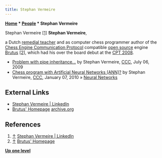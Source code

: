 ```yaml
---
title: Stephan Vermeire
---
```

**[Home](Home "Home") \* [People](People "People") \* Stephan Vermeire**



 [](https://www.linkedin.com/in/stephan-vermeire-7b93477a/) Stephan Vermeire <a id="cite-note-1" href="#cite-ref-1">[1]</a> 
**Stephan Vermeire**,  

a Dutch [remedial teacher](https://en.wikipedia.org/wiki/Remedial_education) and as computer chess programmer author of the [Chess Engine Communication Protocol](Chess_Engine_Communication_Protocol "Chess Engine Communication Protocol") compatible [open source](Category:Open_Source "Category:Open Source") engine [Brutus](Brutus_NL "Brutus NL")
<a id="cite-note-2" href="#cite-ref-2">[2]</a>, which had his over the board debut at the [CPT 2008](CPT_2008 "CPT 2008"). 






* [Problem with pipe inheritance...](http://www.talkchess.com/forum/viewtopic.php?t=28807)  by Stephan Vermeire, [CCC](CCC "CCC"), July 06, 2009
* [Chess program with Artificial Neural Networks (ANN)?](http://www.talkchess.com/forum/viewtopic.php?t=31545) by Stephan Vermeire, [CCC](CCC "CCC"), January 07, 2010 » [Neural Networks](Neural_Networks "Neural Networks")


## External Links


* [Stephan Vermeire | LinkedIn](https://www.linkedin.com/in/stephan-vermeire-7b93477a/)
* [Brutus' Homepage](http://vermeire.home.xs4all.nl/brutus.html) [archive.org](https://web.archive.org/web/20210420035840/https://vermeire.home.xs4all.nl/brutus.html)


## References


1. <a id="cite-ref-1" href="#cite-note-1">↑</a> [Stephan Vermeire | LinkedIn](https://www.linkedin.com/in/stephan-vermeire-7b93477a/)
2. <a id="cite-ref-2" href="#cite-note-2">↑</a> [Brutus' Homepage](http://vermeire.home.xs4all.nl/brutus.html)

**[Up one level](People "People")**







 
